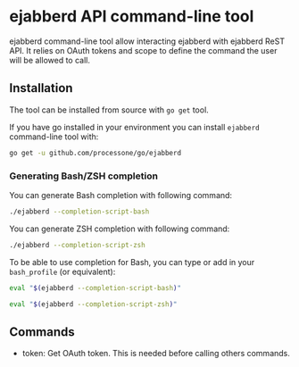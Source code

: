 # ejabberd API command-line tool

ejabberd command-line tool allow interacting ejabberd with ejabberd
ReST API. It relies on OAuth tokens and scope to define the command
the user will be allowed to call.

## Installation

The tool can be installed from source with `go get` tool.

If you have go installed in your environment you can install
`ejabberd` command-line tool with:

```bash
go get -u github.com/processone/go/ejabberd
```

### Generating Bash/ZSH completion

You can generate Bash completion with following command:

```bash
./ejabberd --completion-script-bash
```

You can generate ZSH completion with following command:

```bash
./ejabberd --completion-script-zsh
```

To be able to use completion for Bash, you can type or add in your
`bash_profile` (or equivalent):

```bash
eval "$(ejabberd --completion-script-bash)"
```

```bash
eval "$(ejabberd --completion-script-zsh)"
```

## Commands

* token: Get OAuth token. This is needed before calling others commands.
